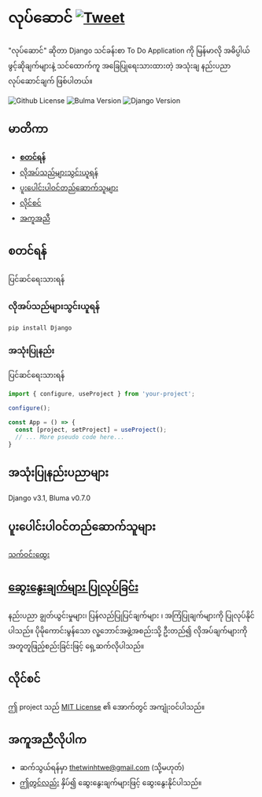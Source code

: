 # လုပ်ဆောင်  [![Tweet](https://img.shields.io/twitter/url/http/shields.io.svg?style=social)](https://twitter.com/intent/tweet?text=Check%20out%20this%20cool%20project&url=https://github.com/thetwinhtwe/todo.project.django.myanmar&hashtags=todo,project,myanmar,opensource)
"လုပ်ဆောင်" ဆိုတာ Django သင်ခန်းစာ To Do Application ကို မြန်မာလို အဓိပ္ပါယ်ဖွင့်ဆိုချက်များနဲ့ သင်ထောက်ကူ အခြေပြုရေးသားထားတဲ့ အသုံးချ နည်းပညာ လုပ်ဆောင်ချက် ဖြစ်ပါတယ်။

![Github License](https://img.shields.io/badge/license-MIT-green)
![Bulma Version](https://img.shields.io/badge/Bulma-v0.7.0-blue)
![Django Version](https://img.shields.io/badge/Django-v3.1-green)

## မာတိကာ

- [**စတင်ရန်**](#စတင်ရန်)
- [လိုအပ်သည်များသွင်းယူရန်](#လိုအပ်သည်များသွင်းယူရန်)
- [ပူးပေါင်းပါဝင်တည်ဆောက်သူများ](#ပူးပေါင်းပါဝင်တည်ဆောက်သူများ)
- [လိုင်စင်](#လိုင်စင်)
- [အကူအညီ](#အကူအညီလိုပါက)

## စတင်ရန်

ပြင်ဆင်ရေးသားရန်

### လိုအပ်သည်များသွင်းယူရန်

```console
pip install Django
```

### အသုံးပြုနည်း

ပြင်ဆင်ရေးသားရန်
```javascript
import { configure, useProject } from 'your-project';

configure();

const App = () => {
  const [project, setProject] = useProject();
  // ... More pseudo code here...
}
```
## အသုံးပြုနည်းပညာများ

Django v3.1, Bluma v0.7.0

## ပူးပေါင်းပါဝင်တည်ဆောက်သူများ

[သက်ဝင်းထွေး](http://www.thetwinhtwe.com)

##  [ဆွေးနွေးချက်များ ပြုလုပ်ခြင်း](https://github.com/todo.project.django.myanmar/issues)

နည်းပညာ ချွတ်ယွင်းမှုများ၊ ပြန်လည်ပြုပြင်ချက်များ ၊ အကြံပြုချက်များကို ပြုလုပ်နိုင်ပါသည်။ ပိုမိုကောင်းမွန်သော လူ့ဘောင်အဖွဲ့အစည်းသို့ ဦးတည်၍ လိုအပ်ချက်များကို အတူတူဖြည့်စည်းခြင်းဖြင့် ရှေ့ဆက်လိုပါသည်။ 

## လိုင်စင်

ဤ project သည် [MIT License](https://github.com/todo.project.django.myanmar/blob/master/LICENSE) ၏ အောက်တွင် အကျုံးဝင်ပါသည်။

## အကူအညီလိုပါက

- ဆက်သွယ်ရန်မှာ thetwinhtwe@gmail.com (သို့မဟုတ်)
- [ဤတွင်လည်း](https://github.com/todo.project.django.myanmar/issues) နှိပ်၍ ဆွေးနွေးချက်များဖြင့် ဆွေးနွေးနိုင်ပါသည်။
